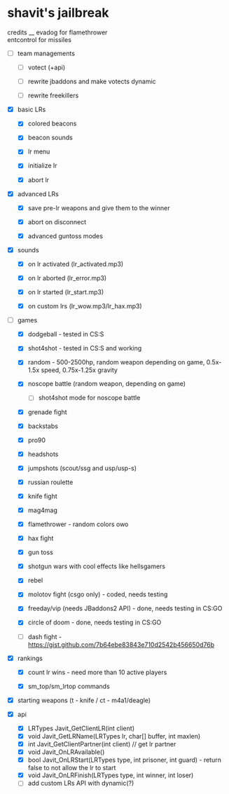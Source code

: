 # shavit's jailbreak

credits
__
evadog for flamethrower  
entcontrol for missiles

- [ ] team managements
    - [ ] votect (+api)
    - [ ] rewrite jbaddons and make votects dynamic
	- [ ] rewrite freekillers


- [x] basic LRs
    - [x] colored beacons
    - [x] beacon sounds
    - [x] lr menu
    - [x] initialize lr
    - [x] abort lr


- [x] advanced LRs
    - [x] save pre-lr weapons and give them to the winner
    - [x] abort on disconnect
    - [x] advanced guntoss modes


- [x] sounds
    - [x] on lr activated (lr_activated.mp3)
    - [x] on lr aborted (lr_error.mp3)
    - [x] on lr started (lr_start.mp3)
    - [x] on custom lrs (lr_wow.mp3/lr_hax.mp3)


- [ ] games
    - [x] dodgeball - tested in CS:S
    - [x] shot4shot - tested in CS:S and working
    - [x] random - 500-2500hp, random weapon depending on game, 0.5x-1.5x speed, 0.75x-1.25x gravity
    - [x] noscope battle (random weapon, depending on game)
        - [ ] shot4shot mode for noscope battle
    - [x] grenade fight
    - [x] backstabs
    - [x] pro90
    - [x] headshots
    - [x] jumpshots (scout/ssg and usp/usp-s)
    - [x] russian roulette
    - [x] knife fight
    - [x] mag4mag
    - [x] flamethrower - random colors owo
    - [x] hax fight
    - [x] gun toss
    - [x] shotgun wars with cool effects like hellsgamers
    - [x] rebel
    - [x] molotov fight (csgo only) - coded, needs testing
    - [x] freeday/vip (needs JBaddons2 API) - done, needs testing in CS:GO
    - [x] circle of doom - done, needs testing in CS:GO
    - [ ] dash fight - https://gist.github.com/7b64ebe83843e710d2542b456650d76b


- [x] rankings
    - [x] count lr wins - need more than 10 active players
    - [x] sm_top/sm_lrtop commands


- [x] starting weapons (t - knife / ct - m4a1/deagle)


- [x] api
    - [x] LRTypes Javit_GetClientLR(int client)
    - [x] void Javit_GetLRName(LRTypes lr, char[] buffer, int maxlen)
    - [x] int Javit_GetClientPartner(int client) // get lr partner
    - [x] void Javit_OnLRAvailable()
    - [x] bool Javit_OnLRStart(LRTypes type, int prisoner, int guard) - return false to not allow the lr to start
    - [x] void Javit_OnLRFinish(LRTypes type, int winner, int loser)
    - [ ] add custom LRs API with dynamic(?)
